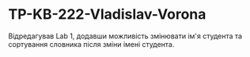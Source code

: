 # TP-KB-222-Vladislav-Vorona

Відредагував Lab 1, додавши можливість змінювати ім'я студента та сортування словника після зміни імені студента.